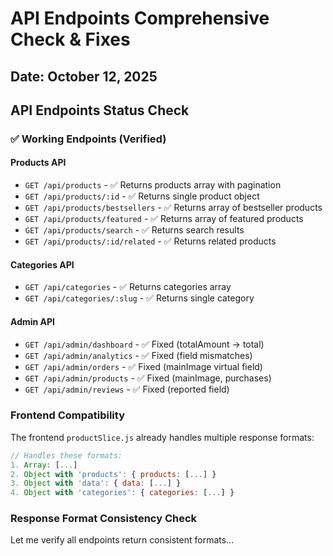# API Endpoints Comprehensive Check & Fixes

## Date: October 12, 2025

## API Endpoints Status Check

### ✅ Working Endpoints (Verified)

#### Products API
- `GET /api/products` - ✅ Returns products array with pagination
- `GET /api/products/:id` - ✅ Returns single product object
- `GET /api/products/bestsellers` - ✅ Returns array of bestseller products
- `GET /api/products/featured` - ✅ Returns array of featured products
- `GET /api/products/search` - ✅ Returns search results
- `GET /api/products/:id/related` - ✅ Returns related products

#### Categories API
- `GET /api/categories` - ✅ Returns categories array
- `GET /api/categories/:slug` - ✅ Returns single category

#### Admin API
- `GET /api/admin/dashboard` - ✅ Fixed (totalAmount → total)
- `GET /api/admin/analytics` - ✅ Fixed (field mismatches)
- `GET /api/admin/orders` - ✅ Fixed (mainImage virtual field)
- `GET /api/admin/products` - ✅ Fixed (mainImage, purchases)
- `GET /api/admin/reviews` - ✅ Fixed (reported field)

### Frontend Compatibility

The frontend `productSlice.js` already handles multiple response formats:
```javascript
// Handles these formats:
1. Array: [...]
2. Object with 'products': { products: [...] }
3. Object with 'data': { data: [...] }
4. Object with 'categories': { categories: [...] }
```

### Response Format Consistency Check

Let me verify all endpoints return consistent formats...
